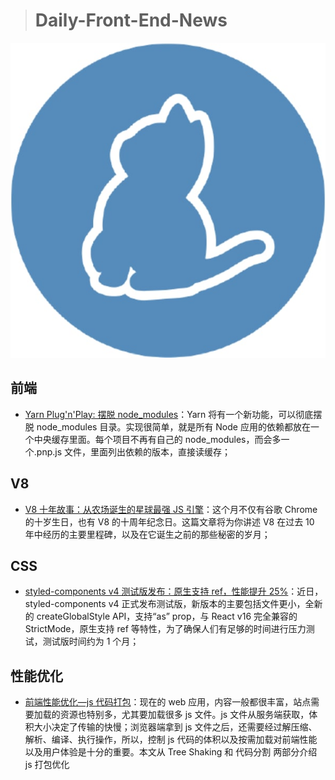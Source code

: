 > # Daily-Front-End-News

[![cover][img]][link]

[img]: https://github.com/fengshangwuqi/Daily-Front-End-News/blob/master/history/2018/09/14/cover.jpg "Yarn Plug'n'Play: 摆脱 node_modules"
[link]: https://github.com/yarnpkg/rfcs/pull/101

## 前端

- [Yarn Plug'n'Play: 摆脱 node_modules](https://github.com/yarnpkg/rfcs/pull/101)：Yarn 将有一个新功能，可以彻底摆脱 node_modules 目录。实现很简单，就是所有 Node 应用的依赖都放在一个中央缓存里面。每个项目不再有自己的 node_modules，而会多一个.pnp.js 文件，里面列出依赖的版本，直接读缓存；

## V8

- [V8 十年故事：从农场诞生的星球最强 JS 引擎](https://mp.weixin.qq.com/s/Z2nm2wYC5GV6OadcgKcPbA)：这个月不仅有谷歌 Chrome 的十岁生日，也有 V8 的十周年纪念日。这篇文章将为你讲述 V8 在过去 10 年中经历的主要里程碑，以及在它诞生之前的那些秘密的岁月；

## CSS

- [styled-components v4 测试版发布：原生支持 ref，性能提升 25%](https://mp.weixin.qq.com/s/SKzIXO8DeBH5Gy48RnYuZw)：近日，styled-components v4 正式发布测试版，新版本的主要包括文件更小，全新的 createGlobalStyle API，支持“as” prop，与 React v16 完全兼容的 StrictMode，原生支持 ref 等特性，为了确保人们有足够的时间进行压力测试，测试版时间约为 1 个月；

## 性能优化

- [前端性能优化—js 代码打包](https://juejin.im/post/5b9550806fb9a05cff31f7b3)：现在的 web 应用，内容一般都很丰富，站点需要加载的资源也特别多，尤其要加载很多 js 文件。js 文件从服务端获取，体积大小决定了传输的快慢；浏览器端拿到 js 文件之后，还需要经过解压缩、解析、编译、执行操作，所以，控制 js 代码的体积以及按需加载对前端性能以及用户体验是十分的重要。本文从 Tree Shaking 和 代码分割 两部分介绍 js 打包优化
